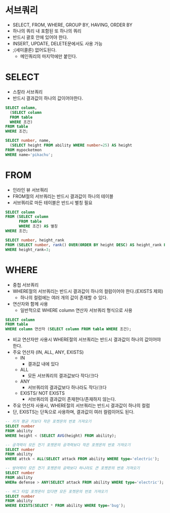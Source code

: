 # 서브쿼리
- SELECT, FROM, WHERE, GROUP BY, HAVING, ORDER BY
- 하나의 쿼리 내 포함된 또 하나의 쿼리
- 반드시 괄호 안에 있어야 한다.
- INSERT, UPDATE, DELETE문에서도 사용 가능
- ;(세미콜론) 없어도된다.
  - 메인쿼리의 마지막에만 붙인다.

# SELECT 
- 스칼라 서브쿼리
- 반드시 결과값이 하나의 값이어야한다.

```SQL
SELECT column,
  (SELECT column
  FROM table
  WHERE 조건)
FROM table
WHERE 조건;
```

```SQL
SELECT number, name,
  (SELECT height FROM ability WHERE number=25) AS height
FROM mypocketmon
WHERE name='pikachu';
```

# FROM
- 인라인 뷰 서브쿼리
- FROM절의 서브쿼리는 반드시 결과값이 하나의 테이블
- 서브쿼리로 마든 테이블은 반드시 별칭 필요

```SQL
SELECT column
FROM (SELECT column
      FROM table
      WHERE 조건) AS 별칭
WHERE 조건;
```

```SQL
SELECT number, height_rank
FROM (SELECT number, rank() OVER(ORDER BY height DESC) AS height_rank FROM ability) AS A
WHERE height_rank=3;
```

# WHERE
- 중첩 서브쿼리
- WHERE절의 서브쿼리는 반드시 결과값이 하나의 컬럼이어야 한다.(EXISTS 제외)
  - 하나의 컬럼에는 여러 개의 값이 존재할 수 있다.
- 연산자와 함께 사용
  - 일반적으로 WHERE column 연산자 서브쿼리 형식으로 사용

```SQL
SELECT column
FROM table
WHERE column 연산자 (SELECT column FROM table WHERE 조건);
```

- 비교 연산자만 사용시 WHERE절의 서브쿼리는 반드시 결과값이 하나의 값이어야 한다.
- 주요 언산자 (IN, ALL, ANY, EXISTS) 
  - IN 
    - 결과값 내에 있다
  - ALL
    - 모든 서브쿼리의 결과값보다 작다/크다
  - ANY
    - 서브쿼리의 결과값보다 하나라도 작다/크다
  - EXISTS/ NOT EXISTS
    - 서브쿼리의 결과값이 존재한다/존재하지 않는다.  
- 주요 언산자 사용시, WHERE절의 서브쿼리는 반드시 결과값이 하나의 컬럼
- 단, EXISTS는 단독으로 사용하며, 결과값이 여러 컬럼이어도 된다.
  

```SQL
-- 키가 평균 키보다 작은 포켓몬의 번호 가져오기
SELECT number
FROM ability
WHERE height < (SELECT AVG(height) FROM ability);
```

```SQL
-- 공격력이 모든 전기 포켓몬의 공격력보다 작은 포켓몬의 번호 가져오기
SELECT number
FROM ability
WHERE attck < ALL(SELECT attack FROM ability WHERE type='electric');
```

```SQL
-- 방어력이 모든 전기 포켓몬의 공력보다 하나라도 큰 포켓몬의 번호 가져오기
SELECT number
FROM ability
WHERe defense > ANY(SELECT attack FROM ability WHERE type='electric');
```

```SQL
-- 버그 타입 포켓몬이 있다면 모든 포켓몬의 번호 가져오기
SELECT number
FROM ability
WHERE EXISTS(SELECT * FROM ability WHERE type='bug');
```